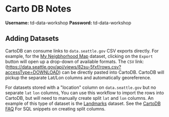 # Carto DB Notes

**Username:** td-data-workshop
**Password:** td-data-workshop

## Adding Datasets

CartoDB can consume links to `data.seattle.gov` CSV exports directly.
For example, for the [My Neigbhorhood Map](https://data.seattle.gov/Community/My-Neighborhood-Map/82su-5fxf)
dataset, clicking on the `Export` button will open up a drop-down of available formats. The `CSV` link:
 (https://data.seattle.gov/api/views/82su-5fxf/rows.csv?accessType=DOWNLOAD) can be directly pasted into
CartoDB. CartoDB will pickup the separate Lat/Lon columns and automatically georeference.

For datasets stored with a "location" column on `data.seattle.gov` but no separate `lat` `lon` columns,
You can use this workflow to import the rows into CartoDB, but will need to manually create split `lat` and `lon`
columns. An example of this type of dataset is the [Landmarks](https://data.seattle.gov/Community/Landmarks/7nqc-eijt)
dataset. See the [CartoDB FAQ](https://docs.carto.pageospatial.com/faqs.html) For SQL snippets on creating split columns.
